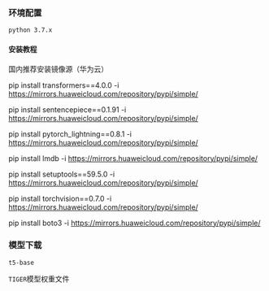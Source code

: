 ### 环境配置

`python 3.7.x`

#### 安装教程

国内推荐安装镜像源（华为云）

pip install transformers==4.0.0 -i https://mirrors.huaweicloud.com/repository/pypi/simple/

pip install sentencepiece==0.1.91 -i https://mirrors.huaweicloud.com/repository/pypi/simple/ 

pip install pytorch_lightning==0.8.1 -i https://mirrors.huaweicloud.com/repository/pypi/simple/ 

pip install lmdb -i https://mirrors.huaweicloud.com/repository/pypi/simple/ 

pip install setuptools==59.5.0 -i https://mirrors.huaweicloud.com/repository/pypi/simple/ 

pip install torchvision==0.7.0 -i https://mirrors.huaweicloud.com/repository/pypi/simple/ 

pip install boto3 -i https://mirrors.huaweicloud.com/repository/pypi/simple/

### 模型下载

`t5-base`

`TIGER`模型权重文件
